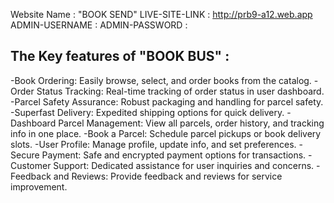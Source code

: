 Website Name : "BOOK SEND"
LIVE-SITE-LINK : http://prb9-a12.web.app
ADMIN-USERNAME :
ADMIN-PASSWORD :

## The Key features of "BOOK BUS" :

-Book Ordering: Easily browse, select, and order books from the catalog.
-Order Status Tracking: Real-time tracking of order status in user dashboard.
-Parcel Safety Assurance: Robust packaging and handling for parcel safety.
-Superfast Delivery: Expedited shipping options for quick delivery.
-Dashboard Parcel Management: View all parcels, order history, and tracking info in one place.
-Book a Parcel: Schedule parcel pickups or book delivery slots.
-User Profile: Manage profile, update info, and set preferences.
-Secure Payment: Safe and encrypted payment options for transactions.
-Customer Support: Dedicated assistance for user inquiries and concerns.
-Feedback and Reviews: Provide feedback and reviews for service improvement.
